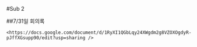 #Sub 2

##7/31일 회의록
```
<https://docs.google.com/document/d/1RyXI1QGbLqy24XWgdm2g8VZOXOgdyR-pJffXGsupp90/edit?usp=sharing />
```